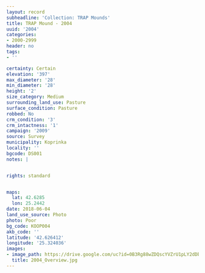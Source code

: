 ```yaml
---
layout: record
subheadline: 'Collection: TRAP Mounds'
title: TRAP Mound - 2004
uuid: '2004'
categories:
- 2000-2999
header: no
tags:
- ''

certainty: Certain
elevation: '397'
max_diameter: '28'
min_diameter: '28'
height: '2'
size_category: Medium
surrounding_land_use: Pasture
surface_condition: Pasture
robbed: No
crm_condition: '3'
crm_intactness: '1'
campaign: '2009'
source: Survey
municipality: Koprinka
locality: ''
bgcode: DS001
notes: |


rights: standard


maps:
  lat: 42.6285
  lon: 25.2442
date: 2018-06-04
land_use_source: Photo
photo: Poor
bg_code: KOOP004
akb_code: ''
latitude: '42.626412'
longitude: '25.324036'
images:
- image_path: https://drive.google.com/uc?id=0B3Rg88wZDQscYVZrU1pLY2dDbXc
  title: 2004_Overview.jpg
---
```

